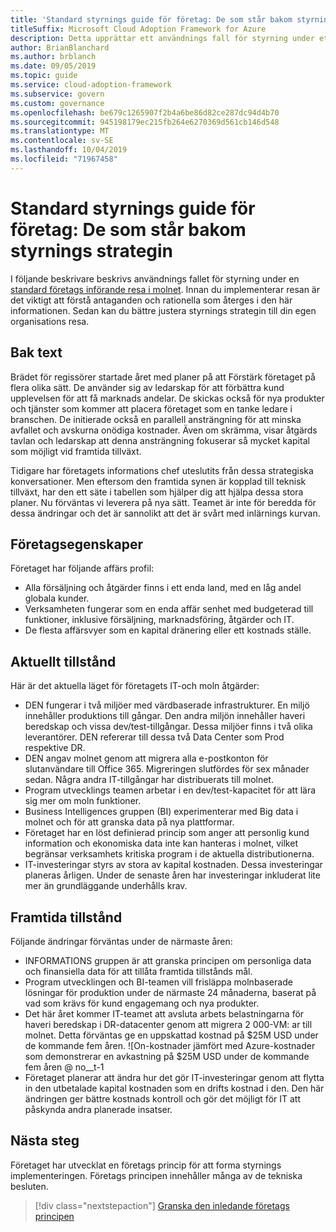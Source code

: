 ```yaml
---
title: 'Standard styrnings guide för företag: De som står bakom styrnings strategin'
titleSuffix: Microsoft Cloud Adoption Framework for Azure
description: Detta upprättar ett användnings fall för styrning under ett standard företags moln införande resa.
author: BrianBlanchard
ms.author: brblanch
ms.date: 09/05/2019
ms.topic: guide
ms.service: cloud-adoption-framework
ms.subservice: govern
ms.custom: governance
ms.openlocfilehash: be679c1265907f2b4a6be86d82ce287dc94d4b70
ms.sourcegitcommit: 945198179ec215fb264e6270369d561cb146d548
ms.translationtype: MT
ms.contentlocale: sv-SE
ms.lasthandoff: 10/04/2019
ms.locfileid: "71967458"
---
```

# <a name="standard-enterprise-governance-guide-the-narrative-behind-the-governance-strategy"></a>Standard styrnings guide för företag: De som står bakom styrnings strategin

I följande beskrivare beskrivs användnings fallet för styrning under en [standard företags införande resa i molnet](./index.md). Innan du implementerar resan är det viktigt att förstå antaganden och rationella som återges i den här informationen. Sedan kan du bättre justera styrnings strategin till din egen organisations resa.

## <a name="back-story"></a>Bak text

Brädet för regissörer startade året med planer på att Förstärk företaget på flera olika sätt. De använder sig av ledarskap för att förbättra kund upplevelsen för att få marknads andelar. De skickas också för nya produkter och tjänster som kommer att placera företaget som en tanke ledare i branschen. De initierade också en parallell ansträngning för att minska avfallet och avskurna onödiga kostnader. Även om skrämma, visar åtgärds tavlan och ledarskap att denna ansträngning fokuserar så mycket kapital som möjligt vid framtida tillväxt.

Tidigare har företagets informations chef uteslutits från dessa strategiska konversationer. Men eftersom den framtida synen är kopplad till teknisk tillväxt, har den ett säte i tabellen som hjälper dig att hjälpa dessa stora planer. Nu förväntas vi leverera på nya sätt. Teamet är inte för beredda för dessa ändringar och det är sannolikt att det är svårt med inlärnings kurvan.

## <a name="business-characteristics"></a>Företagsegenskaper

Företaget har följande affärs profil:

- Alla försäljning och åtgärder finns i ett enda land, med en låg andel globala kunder.
- Verksamheten fungerar som en enda affär senhet med budgeterad till funktioner, inklusive försäljning, marknadsföring, åtgärder och IT.
- De flesta affärsvyer som en kapital dränering eller ett kostnads ställe.

## <a name="current-state"></a>Aktuellt tillstånd

Här är det aktuella läget för företagets IT-och moln åtgärder:

- DEN fungerar i två miljöer med värdbaserade infrastrukturer. En miljö innehåller produktions till gångar. Den andra miljön innehåller haveri beredskap och vissa dev/test-tillgångar. Dessa miljöer finns i två olika leverantörer. DEN refererar till dessa två Data Center som Prod respektive DR.
- DEN angav molnet genom att migrera alla e-postkonton för slutanvändare till Office 365. Migreringen slutfördes för sex månader sedan. Några andra IT-tillgångar har distribuerats till molnet.
- Program utvecklings teamen arbetar i en dev/test-kapacitet för att lära sig mer om moln funktioner.
- Business Intelligences gruppen (BI) experimenterar med Big data i molnet och för att granska data på nya plattformar.
- Företaget har en löst definierad princip som anger att personlig kund information och ekonomiska data inte kan hanteras i molnet, vilket begränsar verksamhets kritiska program i de aktuella distributionerna.
- IT-investeringar styrs av stora av kapital kostnaden. Dessa investeringar planeras årligen. Under de senaste åren har investeringar inkluderat lite mer än grundläggande underhålls krav.

## <a name="future-state"></a>Framtida tillstånd

Följande ändringar förväntas under de närmaste åren:

- INFORMATIONS gruppen är att granska principen om personliga data och finansiella data för att tillåta framtida tillstånds mål.
- Program utvecklingen och BI-teamen vill frisläppa molnbaserade lösningar för produktion under de närmaste 24 månaderna, baserat på vad som krävs för kund engagemang och nya produkter.
- Det här året kommer IT-teamet att avsluta arbets belastningarna för haveri beredskap i DR-datacenter genom att migrera 2 000-VM: ar till molnet. Detta förväntas ge en uppskattad kostnad på $25M USD under de kommande fem åren.
    ![On-kostnader jämfört med Azure-kostnader som demonstrerar en avkastning på $25M USD under de kommande fem åren @ no__t-1
- Företaget planerar att ändra hur det gör IT-investeringar genom att flytta in den utbetalade kapital kostnaden som en drifts kostnad i den. Den här ändringen ger bättre kostnads kontroll och gör det möjligt för IT att påskynda andra planerade insatser.

## <a name="next-steps"></a>Nästa steg

Företaget har utvecklat en företags princip för att forma styrnings implementeringen. Företags principen innehåller många av de tekniska besluten.

> [!div class="nextstepaction"]
> [Granska den inledande företags principen](./initial-corporate-policy.md)
